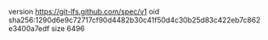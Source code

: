 version https://git-lfs.github.com/spec/v1
oid sha256:1290d6e9c72717cf90d4482b30c41f50d4c30b25d83c422eb7c862e3400a7edf
size 6496
